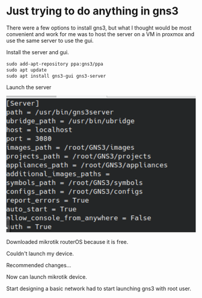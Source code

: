 # Just trying to do anything in gns3

There were a few options to install gns3, but what I thought would be most convenient and work for me was to host the server on a VM in proxmox and use the same server to use the gui. 

Install the server and gui. 

```
sudo add-apt-repository ppa:gns3/ppa
sudo apt update
sudo apt install gns3-gui gns3-server
```
Launch the server

![alt text](images/image1.png)

Downloaded mikrotik routerOS because it is free. 

Couldn't launch my device. 

Recommended changes... 

Now can launch mikrotik device. 

Start designing a basic network
 had to start launching gns3 with root user.
